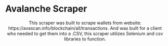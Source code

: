# Avalanche Scraper

<p align="center">This scraper was built to scrape wallets from website: https://avascan.info/blockchain/all/transactions. And was built for a client who needed to get them into a .CSV, this scraper utilizes Selenium and csv libraries to function. </p>

